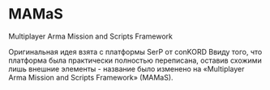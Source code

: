 # MAMaS
Multiplayer Arma Mission and Scripts Framework

Оригинальная идея взята с платформы SerP от conKORD
Ввиду того, что платформа была практически полностью переписана, оставив схожими лишь внешние элементы - название было изменено на «Multiplayer Arma Mission and Scripts Framework» (MAMaS).